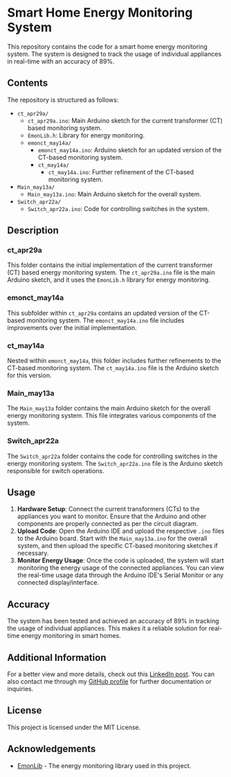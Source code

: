 # Smart Home Energy Monitoring System

This repository contains the code for a smart home energy monitoring system. The system is designed to track the usage of individual appliances in real-time with an accuracy of 89%.

## Contents

The repository is structured as follows:

- `ct_apr29a/`
  - `ct_apr29a.ino`: Main Arduino sketch for the current transformer (CT) based monitoring system.
  - `EmonLib.h`: Library for energy monitoring.
  - `emonct_may14a/`
    - `emonct_may14a.ino`: Arduino sketch for an updated version of the CT-based monitoring system.
    - `ct_may14a/`
      - `ct_may14a.ino`: Further refinement of the CT-based monitoring system.
- `Main_may13a/`
  - `Main_may13a.ino`: Main Arduino sketch for the overall system.
- `Switch_apr22a/`
  - `Switch_apr22a.ino`: Code for controlling switches in the system.

## Description

### ct_apr29a

This folder contains the initial implementation of the current transformer (CT) based energy monitoring system. The `ct_apr29a.ino` file is the main Arduino sketch, and it uses the `EmonLib.h` library for energy monitoring.

### emonct_may14a

This subfolder within `ct_apr29a` contains an updated version of the CT-based monitoring system. The `emonct_may14a.ino` file includes improvements over the initial implementation.

### ct_may14a

Nested within `emonct_may14a`, this folder includes further refinements to the CT-based monitoring system. The `ct_may14a.ino` file is the Arduino sketch for this version.

### Main_may13a

The `Main_may13a` folder contains the main Arduino sketch for the overall energy monitoring system. This file integrates various components of the system.

### Switch_apr22a

The `Switch_apr22a` folder contains the code for controlling switches in the energy monitoring system. The `Switch_apr22a.ino` file is the Arduino sketch responsible for switch operations.

## Usage

1. **Hardware Setup**: Connect the current transformers (CTs) to the appliances you want to monitor. Ensure that the Arduino and other components are properly connected as per the circuit diagram.
2. **Upload Code**: Open the Arduino IDE and upload the respective `.ino` files to the Arduino board. Start with the `Main_may13a.ino` for the overall system, and then upload the specific CT-based monitoring sketches if necessary.
3. **Monitor Energy Usage**: Once the code is uploaded, the system will start monitoring the energy usage of the connected appliances. You can view the real-time usage data through the Arduino IDE's Serial Monitor or any connected display/interface.

## Accuracy

The system has been tested and achieved an accuracy of 89% in tracking the usage of individual appliances. This makes it a reliable solution for real-time energy monitoring in smart homes.

## Additional Information

For a better view and more details, check out this [LinkedIn post](https://www.linkedin.com/posts/nishaan-gowda-s-r-6b7b07299_smart-plug-innovation-thrilled-to-ugcPost-7197272731984277504-3Kf3?utm_source=share&utm_medium=member_desktop). You can also contact me through my [GitHub profile](https://github.com/likith-sg) for further documentation or inquiries.

## License

This project is licensed under the MIT License.

## Acknowledgements

- [EmonLib](https://github.com/openenergymonitor/EmonLib) - The energy monitoring library used in this project.
